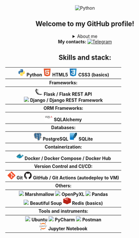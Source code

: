 <div align="center">
    <img src="https://habrastorage.org/webt/_j/pb/zi/_jpbziqceoi7htr-ysbhzzcgzjg.gif" width="50" alt="Python">
    <h2>Welcome to my GitHub profile!</h2>
    <details>
        <summary>About me</summary>
        I am a 2D/3D CAD designer in AutoCAD, Plant3D, Inventor. I have been working with heating systems for over 10 years.<br>
        In recent years, I have been studying Python and I want to dedicate myself to web development.
    </details>
         <strong>My contacts: </strong>
    <a href="https://t.me/smopuim">
      <img src="https://upload.wikimedia.org/wikipedia/commons/thumb/8/82/Telegram_logo.svg/512px-Telegram_logo.svg.png" alt="Telegram" width="20">
    </a>
    <h2>Skills and stack:</h2>
    <table style="border: none">
        <tr>
            <th colspan="3">
                <img src="https://github.com/devicons/devicon/blob/master/icons/python/python-original.svg" width="25"> Python 
                <img src="https://github.com/devicons/devicon/blob/master/icons/html5/html5-original.svg" width="25"> HTML5 
                <img src="https://github.com/devicons/devicon/blob/master/icons/css3/css3-original.svg" width="25"> CSS3 (basics)
            </th>
        </tr>
        <tr>
            <th colspan="3">Frameworks:</th>
        </tr>
        <tr>
            <th colspan="3">
                <img src="https://github.com/devicons/devicon/blob/master/icons/flask/flask-original.svg" width="25"> Flask / Flask REST API<br>
                <img src="https://icon-library.com/images/django-icon/django-icon-0.jpg" width="25"> Django / Django REST Framework
            </th>
        </tr>
        <tr>
            <th colspan="3">ORM Frameworks:</th>
        </tr>
        <tr>
            <th colspan="3">
                <img src="https://github.com/devicons/devicon/blob/master/icons/sqlalchemy/sqlalchemy-original.svg" width="25"> SQLAlchemy
            </th>
        </tr>
        <tr>
            <th colspan="3">Databases:</th>
        </tr>
        <tr>
            <th colspan="3">
                <img src="https://github.com/devicons/devicon/blob/master/icons/postgresql/postgresql-original.svg" width="25"> PostgreSQL 
                <img src="https://github.com/devicons/devicon/blob/master/icons/sqlite/sqlite-original.svg" width="25"> SQLite
            </th>
        </tr>
        <tr>
            <th colspan="3">Containerization:</th>
        </tr>
        <tr>
            <th colspan="3"><img src="https://github.com/devicons/devicon/blob/master/icons/docker/docker-original.svg" width="25"> Docker / Docker Compose / Docker Hub</th>
        </tr>
        <tr>
            <th colspan="3">Version Control and CI/CD:</th>
        </tr>
        <tr>
            <th colspan="3">
                <img src="https://github.com/devicons/devicon/blob/master/icons/git/git-original.svg" width="25"> Git 
                <img src="https://github.com/devicons/devicon/blob/master/icons/github/github-original.svg" width="25"> GitHub /
                Git Actions (autodeploy to VM)
            </th>
        </tr>
        <tr>
            <th colspan="3">Others:</th>
        </tr>
        <tr>
            <th colspan="3">
                <img src="https://marshmallow.readthedocs.io/en/stable/_static/marshmallow-logo.png" width="25"> Marshmallow 
                <img src="https://openpyxl.readthedocs.io/en/latest/_static/logo.png" width="25"> OpenPyXL
                <img src="https://www.pisciottablog.com/wp-content/uploads/2020/04/Python-Pandas-logo-441x381.png" width="25"> Pandas<br>
                <img src="https://yganalyst.github.io/assets/images/crawling.png" width="25"> Beautiful Soup 
                <img src="https://github.com/devicons/devicon/blob/master/icons/redis/redis-original.svg" width="25"> Redis (basics) 
            </th>
        </tr>
        <tr>
            <th colspan="3">Tools and instruments:</th>
        </tr>
        <tr>
            <th colspan="3">
                <img src="https://brandslogos.com/wp-content/uploads/images/large/ubuntu-logo.png" width="25"> Ubuntu
                <img src="https://upload.wikimedia.org/wikipedia/commons/thumb/1/1d/PyCharm_Icon.svg/1024px-PyCharm_Icon.svg.png" width="25"> PyCharm 
                <img src="https://img.uxwing.com/wp-content/themes/uxwing/download/brands-social-media/postman-icon.png" width="25"> Postman<br>
                <img src="https://github.com/devicons/devicon/blob/master/icons/jupyter/jupyter-original-wordmark.svg" width="25"> Jupyter Notebook
            </th>
        </tr>
    </table>
</div>
<div align="center">

</div>

<!--
**bendenko-v/bendenko-v** is a ✨ _special_ ✨ repository because its `README.md` (this file) appears on your GitHub profile.

Here are some ideas to get you started:

- 🔭 I’m currently working on ...
- 🌱 I’m currently learning ...
- 👯 I’m looking to collaborate on ...
- 🤔 I’m looking for help with ...
- 💬 Ask me about ...
- 📫 How to reach me: ...
- 😄 Pronouns: ...
- ⚡ Fun fact: ...
-->
